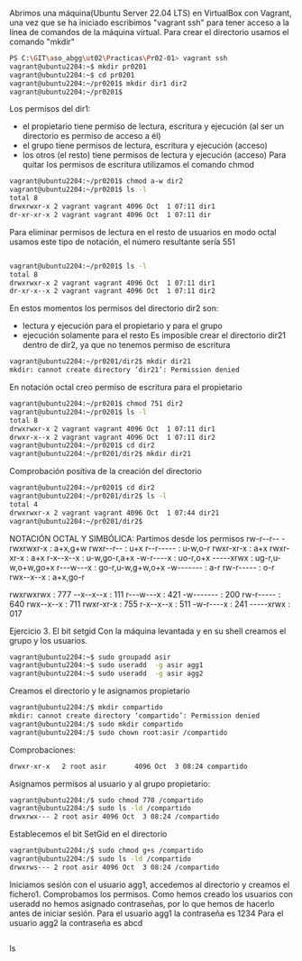 Abrimos una máquina(Ubuntu Server 22.04 LTS) en VirtualBox con Vagrant, una vez que se ha iniciado escribimos "vagrant ssh" para tener acceso a la línea de comandos de la máquina virtual.
Para crear el directorio usamos el comando "mkdir"
```bash
PS C:\GIT\aso_abgg\ut02\Practicas\Pr02-01> vagrant ssh
vagrant@ubuntu2204:~$ mkdir pr0201
vagrant@ubuntu2204:~$ cd pr0201
vagrant@ubuntu2204:~/pr0201$ mkdir dir1 dir2
vagrant@ubuntu2204:~/pr0201$ 
```
Los permisos del dir1:
- el propietario tiene permiso de lectura, escritura y ejecución (al ser un directorio es permiso de acceso a él)
- el grupo tiene permisos de lectura, escritura y ejecución (acceso)
- los otros (el resto) tiene permisos de lectura y ejecución (acceso)
Para quitar los permisos de escritura utilizamos el comando chmod
```bash
vagrant@ubuntu2204:~/pr0201$ chmod a-w dir2
vagrant@ubuntu2204:~/pr0201$ ls -l
total 8
drwxrwxr-x 2 vagrant vagrant 4096 Oct  1 07:11 dir1
dr-xr-xr-x 2 vagrant vagrant 4096 Oct  1 07:11 dir
```
Para eliminar permisos de lectura en el resto de usuarios en modo octal usamos este tipo de notación, el número resultante sería 551
```bash

vagrant@ubuntu2204:~/pr0201$ ls -l
total 8
drwxrwxr-x 2 vagrant vagrant 4096 Oct  1 07:11 dir1
dr-xr-x--x 2 vagrant vagrant 4096 Oct  1 07:11 dir2
```
En estos momentos los permisos del directorio dir2 son:
- lectura y ejecución para el propietario y para el grupo
- ejecución solamente para el resto
Es imposible crear el directorio dir21 dentro de dir2, ya que no tenemos permiso de escritura
```bash
vagrant@ubuntu2204:~/pr0201/dir2$ mkdir dir21
mkdir: cannot create directory ‘dir21’: Permission denied
```
En notación octal creo permiso de escritura para el propietario
```bash
vagrant@ubuntu2204:~/pr0201$ chmod 751 dir2
vagrant@ubuntu2204:~/pr0201$ ls -l
total 8
drwxrwxr-x 2 vagrant vagrant 4096 Oct  1 07:11 dir1
drwxr-x--x 2 vagrant vagrant 4096 Oct  1 07:11 dir2
vagrant@ubuntu2204:~/pr0201$ cd dir2
vagrant@ubuntu2204:~/pr0201/dir2$ mkdir dir21
```
Comprobación positiva de la creación del directorio
```bash
vagrant@ubuntu2204:~/pr0201$ cd dir2
vagrant@ubuntu2204:~/pr0201/dir2$ ls -l
total 4
drwxrwxr-x 2 vagrant vagrant 4096 Oct  1 07:44 dir21
vagrant@ubuntu2204:~/pr0201/dir2$ 
```
NOTACIÓN OCTAL Y SIMBÓLICA: Partimos desde los permisos rw-r--r--
-rwxrwxr-x : a+x,g+w
rwxr--r-- : u+x
r--r----- : u-w,o-r
rwxr-xr-x : a+x
rwxr-xr-x : a+x
r-x--x--x : u-w,go-r,a+x
-w-r----x : uo-r,o+x
-----xrwx : ug-r,u-w,o+w,go+x
r---w---x : go-r,u-w,g+w,o+x
-w------- : a-r
rw-r----- : o-r
rwx--x--x : a+x,go-r

rwxrwxrwx : 777
--x--x--x : 111
r---w---x : 421
-w------- : 200
rw-r----- : 640
rwx--x--x : 711
rwxr-xr-x : 755
r-x--x--x : 511
-w-r----x : 241
-----xrwx : 017

Ejercicio 3. El bit setgid
Con la máquina levantada y en su shell creamos el grupo y los usuarios.
```bash
vagrant@ubuntu2204:~$ sudo groupadd asir
vagrant@ubuntu2204:~$ sudo useradd  -g asir agg1
vagrant@ubuntu2204:~$ sudo useradd  -g asir agg2
```
Creamos el directorio y le asignamos propietario
```bash
vagrant@ubuntu2204:/$ mkdir compartido
mkdir: cannot create directory ‘compartido’: Permission denied
vagrant@ubuntu2204:/$ sudo mkdir compartido
vagrant@ubuntu2204:/$ sudo chown root:asir /compartido
```
Comprobaciones:
```bash
drwxr-xr-x   2 root asir       4096 Oct  3 08:24 compartido
```
Asignamos permisos al usuario y al grupo propietario:
```bash
vagrant@ubuntu2204:/$ sudo chmod 770 /compartido
vagrant@ubuntu2204:/$ sudo ls -ld /compartido
drwxrwx--- 2 root asir 4096 Oct  3 08:24 /compartido
```
Establecemos el bit SetGid en el directorio
```bash
vagrant@ubuntu2204:/$ sudo chmod g+s /compartido
vagrant@ubuntu2204:/$ sudo ls -ld /compartido
drwxrws--- 2 root asir 4096 Oct  3 08:24 /compartido
```
Iniciamos sesión con el usuario agg1, accedemos al directorio y creamos el fichero1. Comprobamos los permisos. Como hemos creado los usuarios con useradd no hemos asignado contraseñas, por lo que hemos de hacerlo antes de iniciar sesión.
Para el usuario agg1 la contraseña es 1234
Para el usuario agg2 la contraseña es abcd
```bash

```
ls


